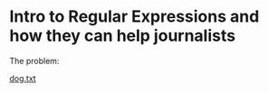 # Intro to Regular Expressions and how they can help journalists

The problem:
<P>
<a href="https://github.com/sandeepmj/regex/blob/master/dog.txt">dog.txt<a>
</p>
